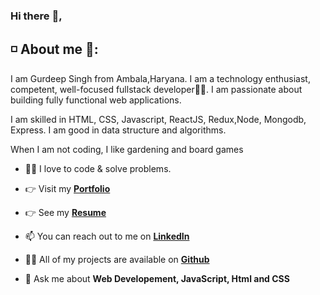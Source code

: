### Hi there :wave:,

## :white_medium_small_square: About me 🧑:

I am Gurdeep Singh from Ambala,Haryana. I am a technology enthusiast, competent, well-focused fullstack developer👨‍💻. I am passionate about building fully functional web applications.

I am skilled in HTML, CSS, Javascript, ReactJS, Redux,Node, Mongodb, Express. I am good in data structure and algorithms.

When I am not coding, I like gardening and board games

- 👨‍💻 I love to code & solve problems.

- 👉 Visit my **[Portfolio](https://gurdeep-singh.netlify.app/)**

- 👉 See my  **[Resume](https://gurdeep-singh.netlify.app/static/media/Gurdeep_Singh_Resume.7d2afd30.pdf)**

- 📫 You can reach out to me on **[LinkedIn](https://www.linkedin.com/in/gurdeep7/)**

- 👨‍💻 All of my projects are available on **[Github](https://github.com/gurdeep7?tab=repositories)**

- 💬 Ask me about **Web Developement, JavaScript, Html and CSS**

<!--
**gurdeep7/gurdeep7** is a ✨ _special_ ✨ repository because its `README.md` (this file) appears on your GitHub profile.

Here are some ideas to get you started:

- 🔭 I’m currently working on ...
- 🌱 I’m currently learning ...
- 👯 I’m looking to collaborate on ...
- 🤔 I’m looking for help with ...
- 💬 Ask me about ...
- 📫 How to reach me: ...
- 😄 Pronouns: ...
- ⚡ Fun fact: ...
-->
